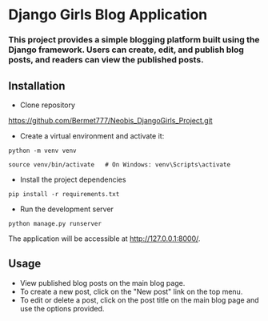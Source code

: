 # Django Girls Blog Application
### This project provides a simple blogging platform built using the Django framework. Users can create, edit, and publish blog posts, and readers can view the published posts.  

## Installation

- Clone repository

https://github.com/Bermet777/Neobis_DjangoGirls_Project.git

- Create a virtual environment and activate it:

```python -m venv venv```

```source venv/bin/activate   # On Windows: venv\Scripts\activate```

- Install the project dependencies

```pip install -r requirements.txt```

- Run the development server

```python manage.py runserver```

The application will be accessible at http://127.0.0.1:8000/.

## Usage

- View published blog posts on the main blog page.
- To create a new post, click on the "New post" link on the top menu.
- To edit or delete a post, click on the post title on the main blog page and use the options provided.




